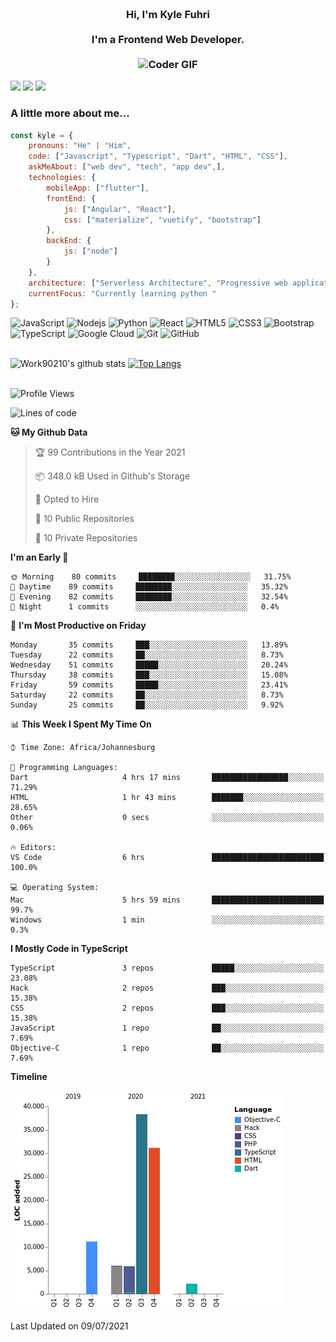 
<h3 align="center">
  <abc>
    <br />Hi, I'm Kyle Fuhri<br />
    <br />
    I'm a Frontend Web Developer. <br />
    <br />
    <img
      src="https://media.giphy.com/media/SWoSkN6DxTszqIKEqv/giphy.gif"
      alt="Coder GIF"
      width="500"
      height="400"
    />
  </abc>
</h3>
<img src="https://img.shields.io/badge/Flutter%20-%2302569B.svg?&style=for-the-badge&logo=Flutter&logoColor=white" />
<img src="https://img.shields.io/badge/angular%20-%23DD0031.svg?&style=for-the-badge&logo=angular&logoColor=white"/>
<img src="https://img.shields.io/badge/react%20-%2320232a.svg?&style=for-the-badge&logo=react&logoColor=%2361DAFB"/>

<h3>A little more about me...  </h3>

```javascript
const kyle = {
    pronouns: "He" | "Him",
    code: ["Javascript", "Typescript", "Dart", "HTML", "CSS"],
    askMeAbout: ["web dev", "tech", "app dev",],
    technologies: {
        mobileApp: ["flutter"],
        frontEnd: {
            js: ["Angular", "React"],
            css: ["materialize", "vuetify", "bootstrap"]
        },
        backEnd: {
            js: ["node"]
        }
    },
    architecture: ["Serverless Architecture", "Progressive web applications", "Single page applications"],
    currentFocus: "Currently learning python "
};
```

![JavaScript](https://img.shields.io/badge/-JavaScript-black?style=flat-square&logo=javascript)
![Nodejs](https://img.shields.io/badge/-Nodejs-black?style=flat-square&logo=Node.js)
![Python](https://img.shields.io/badge/-Python-black?style=flat-square&logo=Python)
![React](https://img.shields.io/badge/-React-black?style=flat-square&logo=react)
![HTML5](https://img.shields.io/badge/-HTML5-E34F26?style=flat-square&logo=html5&logoColor=white)
![CSS3](https://img.shields.io/badge/-CSS3-1572B6?style=flat-square&logo=css3)
![Bootstrap](https://img.shields.io/badge/-Bootstrap-563D7C?style=flat-square&logo=bootstrap)
![TypeScript](https://img.shields.io/badge/-TypeScript-007ACC?style=flat-square&logo=typescript)
![Google Cloud](https://img.shields.io/badge/Google%20Cloud-black?style=flat-square&logo=google-cloud)
![Git](https://img.shields.io/badge/-Git-black?style=flat-square&logo=git)
![GitHub](https://img.shields.io/badge/-GitHub-181717?style=flat-square&logo=github)
</br>
</br>


![Work90210's github stats](https://github-readme-stats.vercel.app/api?username=work90210)
[![Top Langs](https://github-readme-stats.vercel.app/api/top-langs/?username=work90210)](https://github.com/work90210/github-readme-stats)
</br>
</br>
<!--START_SECTION:waka-->
![Profile Views](http://img.shields.io/badge/Profile%20Views-1-blue)

![Lines of code](https://img.shields.io/badge/From%20Hello%20World%20I%27ve%20Written-94590%20lines%20of%20code-blue)

**🐱 My Github Data** 

> 🏆 99 Contributions in the Year 2021
 > 
> 📦 348.0 kB Used in Github's Storage 
 > 
> 💼 Opted to Hire
 > 
> 📜 10 Public Repositories 
 > 
> 🔑 10 Private Repositories  
 > 
**I'm an Early 🐤** 

```text
🌞 Morning    80 commits     ████████░░░░░░░░░░░░░░░░░   31.75% 
🌆 Daytime    89 commits     ████████░░░░░░░░░░░░░░░░░   35.32% 
🌃 Evening    82 commits     ████████░░░░░░░░░░░░░░░░░   32.54% 
🌙 Night      1 commits      ░░░░░░░░░░░░░░░░░░░░░░░░░   0.4%

```
📅 **I'm Most Productive on Friday** 

```text
Monday       35 commits     ███░░░░░░░░░░░░░░░░░░░░░░   13.89% 
Tuesday      22 commits     ██░░░░░░░░░░░░░░░░░░░░░░░   8.73% 
Wednesday    51 commits     █████░░░░░░░░░░░░░░░░░░░░   20.24% 
Thursday     38 commits     ███░░░░░░░░░░░░░░░░░░░░░░   15.08% 
Friday       59 commits     █████░░░░░░░░░░░░░░░░░░░░   23.41% 
Saturday     22 commits     ██░░░░░░░░░░░░░░░░░░░░░░░   8.73% 
Sunday       25 commits     ██░░░░░░░░░░░░░░░░░░░░░░░   9.92%

```


📊 **This Week I Spent My Time On** 

```text
⌚︎ Time Zone: Africa/Johannesburg

💬 Programming Languages: 
Dart                     4 hrs 17 mins       █████████████████░░░░░░░░   71.29% 
HTML                     1 hr 43 mins        ███████░░░░░░░░░░░░░░░░░░   28.65% 
Other                    0 secs              ░░░░░░░░░░░░░░░░░░░░░░░░░   0.06%

🔥 Editors: 
VS Code                  6 hrs               █████████████████████████   100.0%

💻 Operating System: 
Mac                      5 hrs 59 mins       █████████████████████████   99.7% 
Windows                  1 min               ░░░░░░░░░░░░░░░░░░░░░░░░░   0.3%

```

**I Mostly Code in TypeScript** 

```text
TypeScript               3 repos             █████░░░░░░░░░░░░░░░░░░░░   23.08% 
Hack                     2 repos             ███░░░░░░░░░░░░░░░░░░░░░░   15.38% 
CSS                      2 repos             ███░░░░░░░░░░░░░░░░░░░░░░   15.38% 
JavaScript               1 repo              ██░░░░░░░░░░░░░░░░░░░░░░░   7.69% 
Objective-C              1 repo              ██░░░░░░░░░░░░░░░░░░░░░░░   7.69%

```


**Timeline**

![Chart not found](https://raw.githubusercontent.com/Work90210/Work90210/main/charts/bar_graph.png) 


 Last Updated on 09/07/2021
<!--END_SECTION:waka-->
